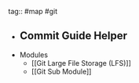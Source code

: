 tag:: #map #git

- Commit Guide Helper
	- 
- Modules
	- [[Git Large File Storage (LFS)]]
	- [[Git Sub Module]]